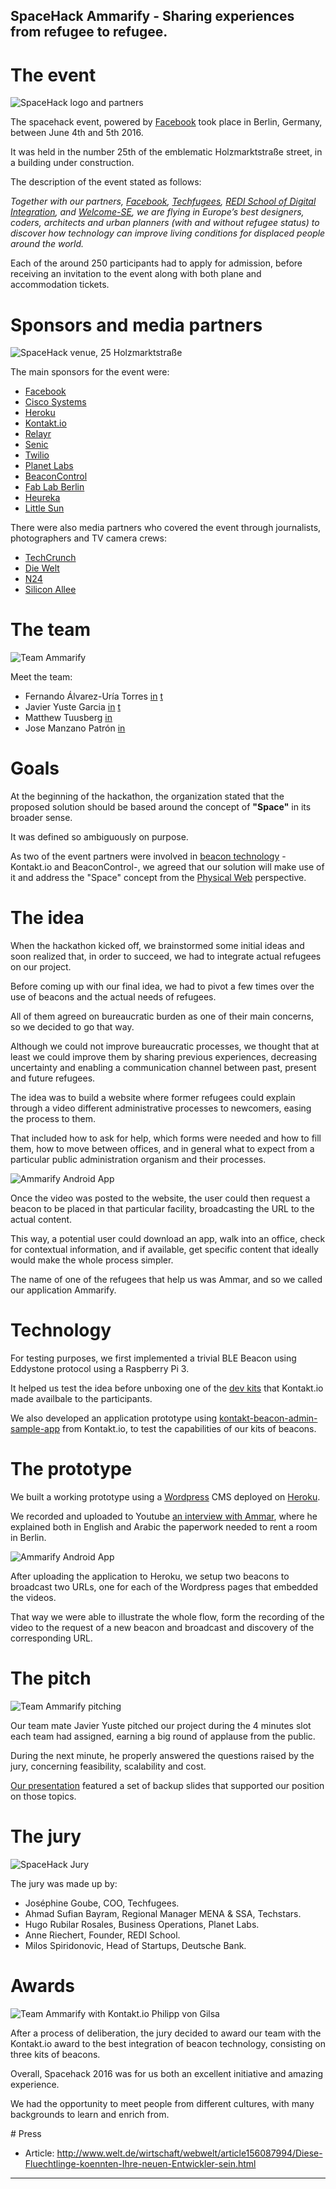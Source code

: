 SpaceHack Ammarify - Sharing experiences from refugee to refugee.
------

# The event

![SpaceHack logo and partners](https://raw.githubusercontent.com/fauria/spacehack-ammarify/master/pictures/the_event.jpg)

The spacehack event, powered by [Facebook](https://www.facebook.com) took place in Berlin, Germany, between June 4th and 5th 2016. 

It was held in the number 25th of the emblematic Holzmarktstraße street, in a building under construction.

The description of the event stated as follows:

*Together with our partners, [Facebook](https://www.facebook.com), [Techfugees](https://techfugees.com/), [REDI School of Digital Integration](http://www.redi-school.org/), and [Welcome-SE](http://welcomestartup.eu/), we are flying in Europe’s best designers, coders, architects and urban planners (with and without refugee status) to discover how technology can improve living conditions for displaced people around the world.*

Each of the around 250 participants had to apply for admission, before receiving an invitation to the event along with both plane and accommodation tickets.


# Sponsors and media partners

![SpaceHack venue, 25 Holzmarktstraße](https://raw.githubusercontent.com/fauria/spacehack-ammarify/master/pictures/the_venue.jpg)

The main sponsors for the event were:

* [Facebook](https://www.facebook.com)
* [Cisco Systems](http://cisco.com/)
* [Heroku](http://www.heroku.com/)
* [Kontakt.io](http://www.kontakt.io/)
* [Relayr](http://www.relayr.io/)
* [Senic](http://www.senic.com/)
* [Twilio](http://twilio.org/)
* [Planet Labs](http://www.planet.com/)
* [BeaconControl](https://beaconcontrol.io/)
* [Fab Lab Berlin](http://fablab.berlin/)
* [Heureka](http://heureka-conference.com/)
* [Little Sun](http://littlesun.com/)

There were also media partners who covered the event through journalists, photographers and TV camera crews:

* [TechCrunch]()
* [Die Welt](http://www.welt.de/)
* [N24](http://www.n24.de)
* [Silicon Allee](http://www.siliconallee.com/)

# The team

![Team Ammarify](https://raw.githubusercontent.com/fauria/spacehack-ammarify/master/pictures/the_team.jpg)

Meet the team:

* Fernando Álvarez-Uría Torres [in](https://linkedin.com/in/fauria) [t](https://twitter.com/fauria)
* Javier Yuste Garcia [in](https://linkedin.com/in/javieryustegarcia) [t](https://twitter.com/javi21s)
* Matthew Tuusberg [in](https://linkedin.com/in/tuusberg)
* Jose Manzano Patrón [in](https://linkedin.com/in/josepedromanzanopatron)

# Goals

At the beginning of the hackathon, the organization stated that the proposed solution should be based around the concept of **"Space"** in its broader sense. 

It was defined so ambiguously on purpose.

As two of the event partners were involved in [beacon technology](https://developers.google.com/beacons/) -Kontakt.io and BeaconControl-, we agreed that our solution will make use of it and address the "Space" concept from the [Physical Web](https://google.github.io/physical-web/) perspective.

# The idea

When the hackathon kicked off, we brainstormed some initial ideas and soon realized that, in order to succeed, we had to integrate actual refugees on our project.

Before coming up with our final idea, we had to pivot a few times over the use of beacons and the actual needs of refugees. 

All of them agreed on bureaucratic burden as one of their main concerns, so we decided to go that way.

Although we could not improve bureaucratic processes, we thought that at least we could improve them by sharing previous experiences, decreasing uncertainty and enabling a communication channel between past, present and future refugees.

The idea was to build a website where former refugees could explain through a video different administrative processes to newcomers, easing the process to them.

That included how to ask for help, which forms were needed and how to fill them, how to move between offices, and in general what to expect from a particular public administration organism and their processes.

![Ammarify Android App](https://raw.githubusercontent.com/fauria/spacehack-ammarify/master/pictures/gifs/screencast-app.gif)

Once the video was posted to the website, the user could then request a beacon to be placed in that particular facility, broadcasting the URL to the actual content.

This way, a potential user could download an app, walk into an office, check for contextual information, and if available, get specific content that ideally would make the whole process simpler.

The name of one of the refugees that help us was Ammar, and so we called our application Ammarify.

# Technology

For testing purposes, we first implemented a trivial BLE Beacon using Eddystone protocol using a Raspberry Pi 3.

It helped us test the idea before unboxing one of the [dev kits](http://developers.kontakt.io/) that Kontakt.io made availbale to the participants.

We also developed an application prototype using [kontakt-beacon-admin-sample-app](https://github.com/kontaktio/kontakt-beacon-admin-sample-app) from Kontakt.io, to test the capabilities of our kits of beacons.

# The prototype

We built a working prototype using a [Wordpress](https://wordpress.org) CMS deployed on [Heroku](https://www.heroku.com/).

We recorded and uploaded to Youtube [an interview with Ammar](https://www.youtube.com/watch?v=L06TTC51yLU), where he explained both in English and Arabic the paperwork needed to rent a room in Berlin.

![Ammarify Android App](https://raw.githubusercontent.com/fauria/spacehack-ammarify/master/pictures/gifs/screencast-web.gif)

After uploading the application to Heroku, we setup two beacons to broadcast two URLs, one for each of the Wordpress pages that embedded the videos.

That way we were able to illustrate the whole flow, form the recording of the video to the request of a new beacon and broadcast and discovery of the corresponding URL.

# The pitch

![Team Ammarify pitching](https://raw.githubusercontent.com/fauria/spacehack-ammarify/master/pictures/the_pitch.jpg)

Our team mate Javier Yuste pitched our project during the 4 minutes slot each team had assigned, earning a big round of applause from the public.

During the next minute, he properly answered the questions raised by the jury, concerning feasibility, scalability and cost.

[Our presentation](https://github.com/fauria/spacehack-ammarify/blob/master/SpaceHack%202016%20-%20Team%20Ammarify.pptx) featured a set of backup slides that supported our position on those topics.

# The jury

![SpaceHack Jury](https://raw.githubusercontent.com/fauria/spacehack-ammarify/master/pictures/the_jury.jpg)

The jury was made up by:

* Joséphine Goube, COO, Techfugees.
* Ahmad Sufian Bayram, Regional Manager MENA & SSA, Techstars.
* Hugo Rubilar Rosales, Business Operations, Planet Labs.
* Anne Riechert, Founder, REDI School.
* Milos Spiridonovic, Head of Startups, Deutsche Bank.

# Awards

![Team Ammarify with Kontakt.io Philipp von Gilsa](https://raw.githubusercontent.com/fauria/spacehack-ammarify/master/pictures/the_award.jpg)

After a process of deliberation, the jury decided to award our team with the Kontakt.io award to the best integration of beacon technology, consisting on three kits of beacons.

Overall, Spacehack 2016 was for us both an excellent initiative and amazing experience. 

We had the opportunity to meet people from different cultures, with many backgrounds to learn and enrich from.

# Press

* Article: http://www.welt.de/wirtschaft/webwelt/article156087994/Diese-Fluechtlinge-koennten-Ihre-neuen-Entwickler-sein.html

---

